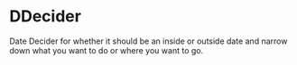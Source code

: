 # DDecider
Date Decider for whether it should be an inside or outside date and narrow down what you want to do or where you want to go.
